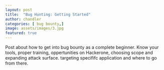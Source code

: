 ```yaml
---
layout: post
title:  "Bug Hunting: Getting Started"
author: chandler
categories: [ bug bounty,]
image: assets/images/3.jpg
featured: true
---
```


Post about how to get into bug bounty as a complete beginner. Know your tools, proper training, oppertunities on Hackerone, choosing scope and expanding attack surface. targeting specififc application and where to go from there.
